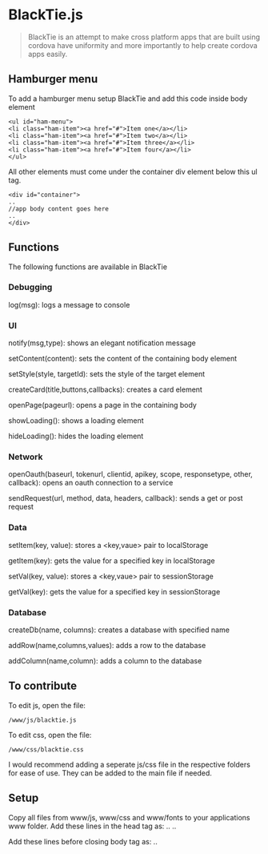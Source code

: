 # BlackTie.js

> BlackTie is an attempt to make cross platform apps that are built using cordova have uniformity and more importantly to help create cordova apps easily.

## Hamburger menu

To add a hamburger menu setup BlackTie and add this code inside body element

    <ul id="ham-menu">
    <li class="ham-item"><a href="#">Item one</a></li>
    <li class="ham-item"><a href="#">Item two</a></li>
    <li class="ham-item"><a href="#">Item three</a></li>
    <li class="ham-item"><a href="#">Item four</a></li>
    </ul>
    
All other elements must come under the container div element below this ul tag.

    <div id="container">
    ..
    //app body content goes here
    ..
    </div>

## Functions

The following functions are available in BlackTie

### Debugging

log(msg): logs a message to console

### UI

notify(msg,type): shows an elegant notification message

setContent(content): sets the content of the containing body element

setStyle(style, targetId): sets the style of the target element

createCard(title,buttons,callbacks): creates a card element

openPage(pageurl): opens a page in the containing body

showLoading(): shows a loading element

hideLoading(): hides the loading element

### Network

openOauth(baseurl, tokenurl, clientid, apikey, scope, responsetype, other, callback): opens an oauth connection to a service

sendRequest(url, method, data, headers, callback): sends a get or post request

### Data

setItem(key, value): stores a <key,vaue> pair to localStorage

getItem(key): gets the value for a specified key in localStorage

setVal(key, value): stores a <key,vaue> pair to sessionStorage

getVal(key): gets the value for a specified key in sessionStorage

### Database

createDb(name, columns): creates a database with specified name

addRow(name,columns,values): adds a row to the database

addColumn(name,column): adds a column to the database

## To contribute

To edit js, open the file:

    /www/js/blacktie.js

To edit css, open the file:

    /www/css/blacktie.css

I would recommend adding a seperate js/css file in the respective folders for ease of use. They can be added to the main file if needed.

## Setup

Copy all files from www/js, www/css and www/fonts to your applications www folder.
Add these lines in the head tag as:
        <head>
        ..
        <!-- BlackTie CSS -->
        <link rel="stylesheet" type="text/css" href="./css/blacktie.css" />
        <!-- Font-Family CSS -->
		<link href='./css/font-family.css' rel='stylesheet' type='text/css'>
		..
		</head>
		
Add these lines before closing body tag as:
		<body>
		..
		<!-- JQuery -->
        <script src="./js/lib/jquery.min.js" type="text/javascript"></script>
        <!-- BlackTie -->
        <script src="./js/blacktie.js" type="text/javascript"></script>
		</body>
